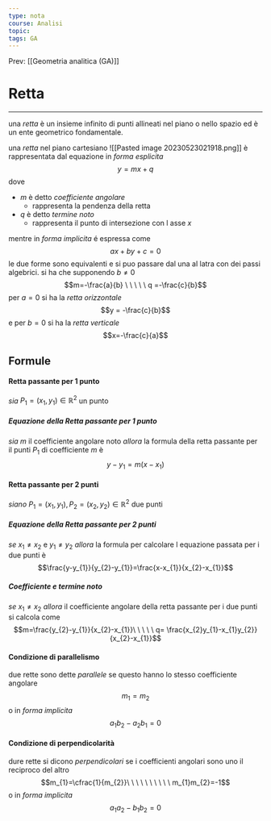 ```yaml
---
type: nota
course: Analisi
topic: 
tags: GA
---
```


Prev: [[Geometria analitica (GA)]]

# Retta
---
una _retta_ è un insieme infinito di punti allineati nel piano o nello spazio ed è un ente geometrico fondamentale.

una _retta_ nel piano cartesiano 
![[Pasted image 20230523021918.png]]
è rappresentata dal equazione in _forma esplicita_
$$y=mx+q$$
dove 
- $m$ è detto _coefficiente angolare_
	- rappresenta la pendenza della retta
- $q$ è detto _termine noto_
	- rappresenta il punto di intersezione con l asse $x$

mentre in _forma implicita_ é espressa come
$$ax +by+c=0$$
le due forme sono equivalenti e si puo passare dal una al latra con dei passi algebrici. si ha che supponendo $b \not = 0$
$$m=-\frac{a}{b} \ \ \ \ \ q =-\frac{c}{b}$$
per $a =0$ si ha la _retta orizzontale_ 
$$y = -\frac{c}{b}$$
e per $b=0$ si ha la _retta verticale_
$$x=-\frac{c}{a}$$


## Formule
#### Retta passante per 1 punto
_sia_ $P_1=(x_{1},y_{1}) \in \mathbb{R}^{2}$ un punto
##### Equazione della Retta passante per 1 punto
_sia_ $m$ il coefficiente angolare noto
_allora_ la formula della retta passante per il punti $P_{1}$ di coefficiente $m$ è
$$y-y_{1}=m(x-x_{1})$$


#### Retta passante per 2 punti
_siano_ $P_1=(x_{1},y_{1}),P_2=(x_{2},y_{2}) \in \mathbb{R}^{2}$ due punti

##### Equazione della Retta passante per 2 punti
_se_ $x_{1} \not = x_{2}$ e  $y_{1} \not = y_{2}$
_allora_ la formula per calcolare l equazione passata per i due punti è
$$\frac{y-y_{1}}{y_{2}-y_{1}}=\frac{x-x_{1}}{x_{2}-x_{1}}$$

##### Coefficiente e termine noto
_se_ $x_{1} \not = x_{2}$
_allora_ il coefficiente angolare della retta passante per i due punti si calcola come
$$m=\frac{y_{2}-y_{1}}{x_{2}-x_{1}}\ \ \ \ \ q= \frac{x_{2}y_{1}-x_{1}y_{2}}{x_{2}-x_{1}}$$

#### Condizione di parallelismo
due rette sono dette _parallele_ se questo hanno lo stesso coefficiente angolare
$$m_{1}=m_{2}$$
o in _forma implicita_
$$a_{1}b_{2}-a_{2}b_{1} =0$$
#### Condizione di perpendicolarità
dure rette si dicono _perpendicolari_ se i coefficienti angolari sono uno il reciproco del altro 
$$m_{1}=\cfrac{1}{m_{2}}\ \ \ \ \ \ \ \ \ \ m_{1}m_{2}=-1$$
o in _forma implicita_ 
$$a_{1}a_{2}-b_{1}b_{2}=0$$